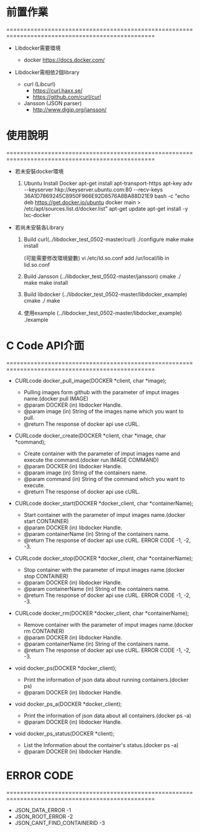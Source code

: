 # 前置作業 #
=================================================================================================
- Libdocker需要環境
	- docker 
		https://docs.docker.com/

- Libdocker需相依2個library
	- curl (Libcurl)
		- https://curl.haxx.se/
		- https://github.com/curl/curl
	- Jansson (JSON parser)
		- http://www.digip.org/jansson/

# 使用說明 #
=================================================================================================
- 若未安裝docker環境
	1. Ubuntu Install Docker
		apt-get install apt-transport-https
		apt-key adv --keyserver hkp://keyserver.ubuntu.com:80 --recv-keys 36A1D7869245C8950F966E92D8576A8BA88D21E9
		bash -c "echo deb https://get.docker.io/ubuntu docker main > /etc/apt/sources.list.d/docker.list"
		apt-get update
		apt-get install -y lxc-docker

- 若尚未安裝各Library
	1. Build curl(../libdocker_test_0502-master/curl)
		./configure
		make
		make install

		(可能需要修改環境變數)
		vi /etc/ld.so.conf
		add /ur/local/lib in lid.so.conf

	2. Build Jansson  (../libdocker_test_0502-master/jansson)
		cmake ./
		make
		make install
		
	3. Build libdocker (../libdocker_test_0502-master/libdocker_example)
		cmake ./
		make
		
	4. 使用example (../libdocker_test_0502-master/libdocker_example)
		./example
	
# C Code API介面 #
=================================================================================================
- CURLcode docker_pull_image(DOCKER *client, char *image);
	- Pulling images form github with the parameter of imput images name.(docker pull IMAGE)
	- @param DOCKER (in) libdocker Handle.
	- @param image (in) String of the images name which you want to pull.
	- @return The response of docker api use cURL.

- CURLcode docker_create(DOCKER *client, char *image, char *command);
	- Create container with the parameter of imput images name and execute the command.(docker run IMAGE COMMAND)
	- @param DOCKER (in) libdocker Handle.
	- @param image (in) String of the containers name.
	- @param command (in) String of the command which you want to execute.
	- @return The response of docker api use cURL.

- CURLcode docker_start(DOCKER *docker_client, char *containerName);
	- Start container with the parameter of imput images name.(docker start CONTAINER)
	- @param DOCKER (in) libdocker Handle.
	- @param containerName (in) String of the containers name.
	- @return The response of docker api use cURL. ERROR CODE -1, -2, -3.

- CURLcode docker_stop(DOCKER *docker_client, char *containerName);
	- Stop container with the parameter of imput images name.(docker stop CONTAINER)
	- @param DOCKER (in) libdocker Handle.
	- @param containerName (in) String of the containers name.
	- @return The response of docker api use cURL. ERROR CODE -1, -2, -3.

- CURLcode docker_rm(DOCKER *docker_client, char *containerName);
	- Remove container with the parameter of imput images name.(docker rm CONTAINER)
	- @param DOCKER (in) libdocker Handle.
	- @param containerName (in) String of the containers name.
	- @return The response of docker api use cURL. ERROR CODE -1, -2, -3.

- void docker_ps(DOCKER *docker_client);
	- Print the information of json data about running containers.(docker ps)
	- @param DOCKER (in) libdocker Handle.

- void docker_ps_a(DOCKER *docker_client);
	- Print the information of json data about all containers.(docker ps -a)
	- @param DOCKER (in) libdocker Handle.

- void docker_ps_status(DOCKER *client);
	- List the Information about the container's status.(docker ps -a)
	- @param DOCKER (in) libdocker Handle.

# ERROR CODE #
=================================================================================================
- JSON_DATA_ERROR	 	 		-1
- JSON_ROOT_ERROR		 		-2
- JSON_CANT_FIND_CONTAINERID  			-3
